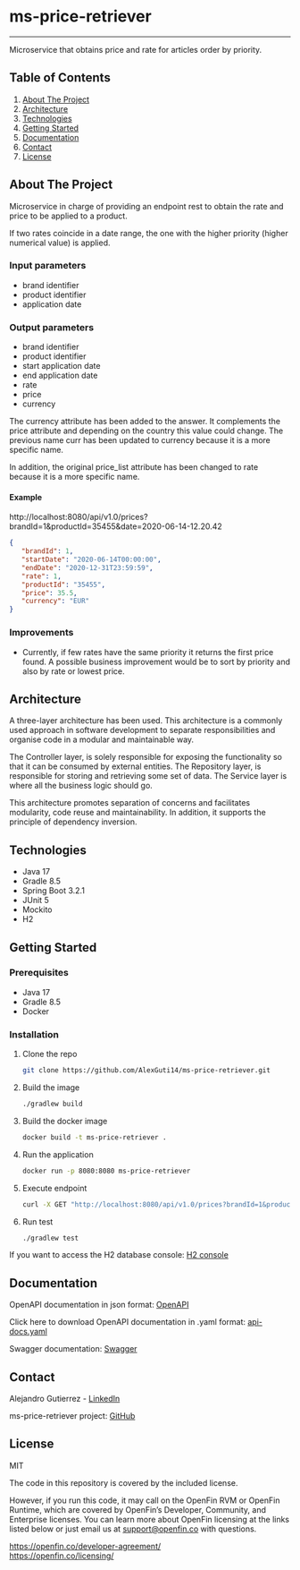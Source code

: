 # ms-price-retriever

***
Microservice that obtains price and rate for articles order by priority.

## Table of Contents

1. [About The Project](#about-the-project)
2. [Architecture](#architecture)
2. [Technologies](#technologies)
3. [Getting Started](#getting-started)
4. [Documentation](#documentation)
5. [Contact](#contact)
6. [License](#license)

## About The Project

Microservice in charge of providing an endpoint rest to obtain the rate and price to be applied to a product.

If two rates coincide in a date range, the one with the higher priority (higher numerical value) is applied.

### Input parameters

- brand identifier
- product identifier
- application date

### Output parameters

- brand identifier
- product identifier
- start application date
- end application date
- rate
- price
- currency

The currency attribute has been added to the answer. It complements the price attribute and depending on the country
this value could change.
The previous name curr has been updated to currency because it is a more specific name.

In addition, the original price_list attribute has been changed to rate because it is a more specific name.

#### Example

http://localhost:8080/api/v1.0/prices?brandId=1&productId=35455&date=2020-06-14-12.20.42

```json
{
   "brandId": 1,
   "startDate": "2020-06-14T00:00:00",
   "endDate": "2020-12-31T23:59:59",
   "rate": 1,
   "productId": "35455",
   "price": 35.5,
   "currency": "EUR"
}
```

### Improvements

- Currently, if few rates have the same priority it returns the first price found.
  A possible business improvement would be to sort by priority and also by rate or lowest price.


## Architecture

A three-layer architecture has been used. This architecture is a commonly used approach in software development to
separate responsibilities and organise code in a modular and maintainable way.

The Controller layer, is solely responsible for exposing the functionality so that it can be consumed by external
entities. The Repository layer, is responsible for storing and retrieving some set of data. The Service layer is where
all the business logic should go.

This architecture promotes separation of concerns and facilitates modularity, code reuse and maintainability. In
addition, it supports the principle of dependency inversion.

## Technologies

- Java 17
- Gradle 8.5
- Spring Boot 3.2.1
- JUnit 5
- Mockito
- H2

## Getting Started

### Prerequisites

- Java 17
- Gradle 8.5
- Docker

### Installation

1. Clone the repo
   ```sh
   git clone https://github.com/AlexGuti14/ms-price-retriever.git
   ```
2. Build the image
   ```sh
   ./gradlew build
   ```
2. Build the docker image
   ```sh
   docker build -t ms-price-retriever .
   ```
3. Run the application
   ```sh
   docker run -p 8080:8080 ms-price-retriever
   ```
4. Execute endpoint
    ```sh
   curl -X GET "http://localhost:8080/api/v1.0/prices?brandId=1&productId=35455&date=2020-06-14-12.20.42"
   ```
5. Run test
    ```sh
   ./gradlew test
   ```

If you want to access the H2 database console: [H2 console](http://localhost:8080/h2-console)

## Documentation

OpenAPI documentation in json format: [OpenAPI](http://localhost:8080/v3/api-docs)

Click here to download OpenAPI documentation in .yaml format: [api-docs.yaml](http://localhost:8080/v3/api-docs.yaml)

Swagger documentation: [Swagger](http://localhost:8080/swagger-ui/index.html#/)

## Contact

Alejandro Gutierrez - [LinkedIn](https://www.linkedin.com/in/agutierrezbolea/)

ms-price-retriever project: [GitHub](https://github.com/AlexGuti14/ms-price-retriever)

## License

MIT

The code in this repository is covered by the included license.

However, if you run this code, it may call on the OpenFin RVM or OpenFin Runtime, which are covered by OpenFin’s
Developer, Community, and Enterprise licenses. You can learn more about OpenFin licensing at the links listed below or
just email us at support@openfin.co with questions.

https://openfin.co/developer-agreement/ <br/>
https://openfin.co/licensing/
